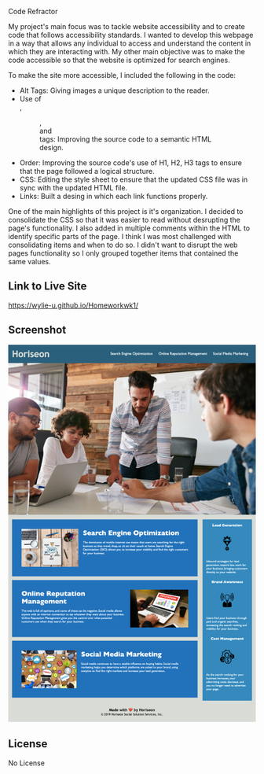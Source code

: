 Code Refractor

My project's main focus was to tackle website accessibility and to create code that follows accessibility standards. I wanted to develop this webpage in a way that allows any individual to access and understand the content in which they are interacting with. My other main objective was to make the code accessible so that the website is optimized for search engines.    

To make the site more accessible, I included the following in the code: 
* Alt Tags: Giving images a unique description to the reader.
* Use of <section>, <figure>, <aside> and <nav> tags: Improving the source code to a semantic HTML design.
* Order: Improving the source code's use of H1, H2, H3 tags to ensure that the page followed a logical structure.
* CSS:  Editing the style sheet to ensure that the updated CSS file was in sync with the updated HTML file.
* Links: Built a desing in which each link functions properly.

One of the main highlights of this project is it's organization. I decided to consolidate the CSS so that it was easier to read without desrupting the page's functionality. I also added in multiple comments within the HTML to identify specific parts of the page. I think I was most challenged with consolidating items and when to do so. I didn't want to disrupt the web pages functionality so I only grouped together items that contained the same values. 

## Link to Live Site 
https://wylie-u.github.io/Homeworkwk1/

## Screenshot
![Alt text](Assets/Images/Horiseon-Cover-Page.png?raw=true "Horiseon Website Screenshot")

## License
No License 




